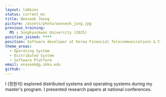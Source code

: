 ```yaml
---
layout: labbies
status: current_ms
title: Wonseok Jeong
picture: /assets/photo/wonseok_jung.jpg
previous_training:
  MS : Sungkyunkwan University (2025)
position_joined: ****
position: Software developer at Korea Financial Telecommunications & Clearings Institute
theme_areas:
  - Operating System
  - Distributed System
  - Software Platform
email: enaseok@g.skku.edu
github: -
---
```


I (정원석) explored distributed systems and operating systems during my master's program. I presented research papers at national conferences.
